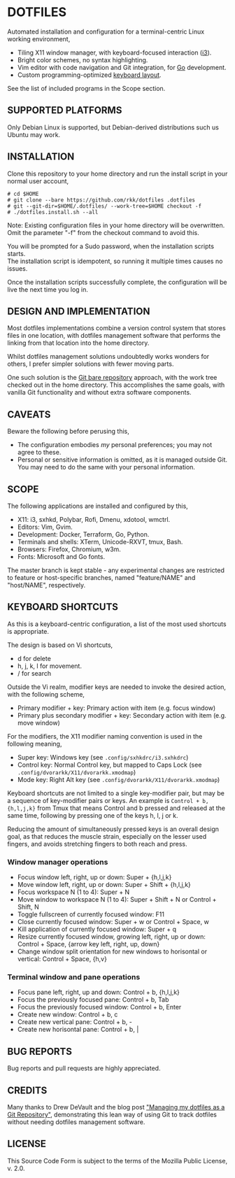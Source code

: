 # DOTFILES
Automated installation and configuration for a terminal-centric
Linux working environment,

  - Tiling X11 window manager, with keyboard-focused interaction ([i3](i3)).
  - Bright color schemes, no syntax highlighting.
  - Vim editor with code navigation and Git integration, for [Go](golang) development.
  - Custom programming-optimized [keyboard layout](dvorarkk).

See the list of included programs in the Scope section.

## SUPPORTED PLATFORMS
Only Debian Linux is supported, but Debian-derived distributions
such us Ubuntu may work.

## INSTALLATION
Clone this repository to your home directory and run the install
script in your normal user account,

    # cd $HOME
    # git clone --bare https://github.com/rkk/dotfiles .dotfiles
    # git --git-dir=$HOME/.dotfiles/ --work-tree=$HOME checkout -f
    # ./dotfiles.install.sh --all

Note: Existing configuration files in your home directory will be
overwritten. Omit the parameter "-f" from the checkout command to
avoid this.

You will be prompted for a Sudo password, when the installation
scripts starts.  
The installation script is idempotent, so running it multiple times
causes no issues.

Once the installation scripts successfully complete, the configuration
will be live the next time you log in.


## DESIGN AND IMPLEMENTATION
Most dotfiles implementations combine a version control system
that stores files in one location, with dotfiles management
software that performs the linking from that location into the
home directory.

Whilst dotfiles management solutions undoubtedly works wonders
for others, I prefer simpler solutions with fewer moving parts.

One such solution is the [Git bare repository](gitbare)
approach, with the work tree checked out in the home directory.
This accomplishes the same goals, with vanilla Git functionality
and without extra software components.

## CAVEATS
Beware the following before perusing this,

  - The configuration embodies _my_ personal preferences; you may not agree to these.
  - Personal or sensitive information is omitted, as it is managed outside Git. You may need to do the same with your personal information.

## SCOPE
The following applications are installed and configured by this,

  - X11: i3, sxhkd, Polybar, Rofi, Dmenu, xdotool, wmctrl.
  - Editors: Vim, Gvim.
  - Development: Docker, Terraform, Go, Python.
  - Terminals and shells: XTerm, Unicode-RXVT, tmux, Bash.
  - Browsers: Firefox, Chromium, w3m.
  - Fonts: Microsoft and Go fonts.

The master branch is kept stable - any experimental changes are restricted
to feature or host-specific branches, named "feature/NAME" and
"host/NAME", respectively.


## KEYBOARD SHORTCUTS
As this is a keyboard-centric configuration, a list of the most used shortcuts
is appropriate.

The design is based on Vi shortcuts,

  * d for delete
  * h, j, k, l for movement.
  * / for search

Outside the Vi realm, modifier keys are needed to invoke the desired action,
with the following scheme,

  * Primary modifier + key: Primary action with item (e.g. focus window)
  * Primary plus secondary modifier + key: Secondary action with item (e.g. move window)

For the modifiers, the X11 modifier naming convention is used in the following meaning,

  * Super key: Windows key (see `.config/sxhkdrc/i3.sxhkdrc`)
  * Control key: Normal Control key, but mapped to Caps Lock (see `.config/dvorarkk/X11/dvorarkk.xmodmap`)
  * Mode key: Right Alt key  (see `.config/dvorarkk/X11/dvorarkk.xmodmap`)

Keyboard shortcuts are not limited to a single key-modifier pair, but may be a sequence
of key-modifier pairs or keys. An example is `Control + b, {h,l,j,k}` from Tmux that
means Control and b pressed and released at the same time, following by pressing one
of the keys h, l, j or k.

Reducing the amount of simultaneously pressed keys is an overall design goal, as that
reduces the muscle strain, especially on the lesser used fingers, and avoids stretching
fingers to both reach and press.


### Window manager operations

  * Focus window left, right, up or down: Super + {h,l,j,k}
  * Move window left, right, up or down: Super + Shift + {h,l,j,k}
  * Focus workspace N (1 to 4): Super + N
  * Move window to workspace N (1 to 4): Super + Shift + N or Control + Shift, N
  * Toggle fullscreen of currently focused window: F11
  * Close currently focused window: Super + w or Control + Space, w
  * Kill application of currently focused window: Super + q
  * Resize currently focused window, growing left, right, up or down: Control + Space, {arrow key left, right, up, down}
  * Change window split orientation for new windows to horisontal or vertical: Control + Space, {h,v}

### Terminal window and pane operations

  * Focus pane left, right, up and down: Control + b, {h,l,j,k}
  * Focus the previously focused pane: Control + b, Tab
  * Focus the previously focused window: Control + b, Enter
  * Create new window: Control + b, c
  * Create new vertical pane: Control + b, -
  * Create new horisontal pane: Control + b, |


## BUG REPORTS
Bug reports and pull requests are highly appreciated.


## CREDITS
Many thanks to Drew DeVault and the blog post
["Managing my dotfiles as a Git Repository"](drewdotfiles),
demonstrating this lean way of using Git to track dotfiles without needing dotfiles
management software.


## LICENSE
This Source Code Form is subject to the terms of the Mozilla Public License, v. 2.0.

[i3]: https://i3wm.org
[golang]: https://golang.org
[dvorarkk]: https://github.com/rkk/Dvorarkk
[gitbare]: https://www.saintsjd.com/2011/01/what-is-a-bare-git-repository/
[drewdotfiles]: https://drewdevault.com/2019/12/30/dotfiles.html


